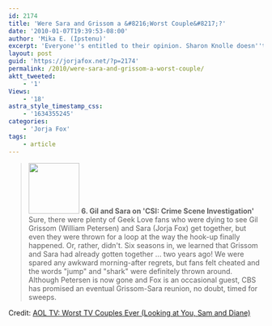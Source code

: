 ```yaml
---
id: 2174
title: 'Were Sara and Grissom a &#8216;Worst Couple&#8217;?'
date: '2010-01-07T19:39:53-08:00'
author: 'Mika E. (Ipstenu)'
excerpt: 'Everyone''s entitled to their opinion. Sharon Knolle doesn''t care for the jump-the-shark-ness of GSR.'
layout: post
guid: 'https://jorjafox.net/?p=2174'
permalink: /2010/were-sara-and-grissom-a-worst-couple/
aktt_tweeted:
    - '1'
Views:
    - '18'
astra_style_timestamp_css:
    - '1634355245'
categories:
    - 'Jorja Fox'
tags:
    - article
---
```


<blockquote><a href="//static.jorjafox.net/wordpress/2010/01/petersen-fox-csi-150a010610-fp.jpg"><img src="//static.jorjafox.net/wordpress/2010/01/petersen-fox-csi-150a010610-fp-100x100.jpg" alt="" title="petersen-fox-csi-150a010610-fp" width="100" height="100" class="alignleft size-thumbnail wp-image-2175" /></a>  <strong>6. Gil and Sara on 'CSI: Crime Scene Investigation'</strong>
Sure, there were plenty of Geek Love fans who were dying to see Gil Grissom (William Petersen) and Sara (Jorja Fox) get together, but even they were thrown for a loop at the way the hook-up finally happened. Or, rather, didn't. Six seasons in, we learned that Grissom and Sara had already gotten together ... two years ago! We were spared any awkward morning-after regrets, but fans felt cheated and the words "jump" and "shark" were definitely thrown around. Although Petersen is now gone and Fox is an occasional guest, CBS has promised an eventual Grissom-Sara reunion, no doubt, timed for sweeps.</blockquote>

Credit: <a href="http://insidetv.aol.com/2010/01/07/worst-tv-couples-ever/">AOL TV: Worst TV Couples Ever (Looking at You, Sam and Diane)</a>